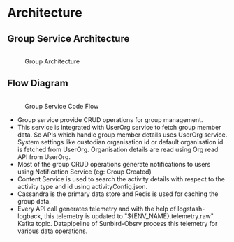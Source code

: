# Architecture

## Group Service **Architecture**

<div data-full-width="true">

<figure><img src="../../../../.gitbook/assets/LMS-ServiceFlowDiagram-Groups Service.drawio.png" alt=""><figcaption><p>Group Architecture</p></figcaption></figure>

</div>

## Flow Diagram

<div data-full-width="true">

<figure><img src="../../../../.gitbook/assets/GroupsFlowDiagram-Overall-FlowDiagram.drawio (3).png" alt=""><figcaption><p>Group Service Code Flow</p></figcaption></figure>

</div>

* Group service provide CRUD operations for group management.
* This service is integrated with UserOrg service to fetch group member data. So APIs which handle group member details uses UserOrg service. System settings like custodian organisation id or default organisation id is fetched from UserOrg. Organisation details are read using Org read API from UserOrg.
* Most of the group CRUD operations generate notifications to users using Notification Service (eg: Group Created)
* Content Service is used to search the activity details with respect to the activity type and id using activityConfig.json.
* Cassandra is the primary data store and Redis is used for caching the group data.
* Every API call generates telemetry and with the help of logstash-logback, this telemetry is updated to "${ENV\_NAME}.telemetry.raw" Kafka topic. Datapipeline of Sunbird-Obsrv process this telemetry for various data operations.

